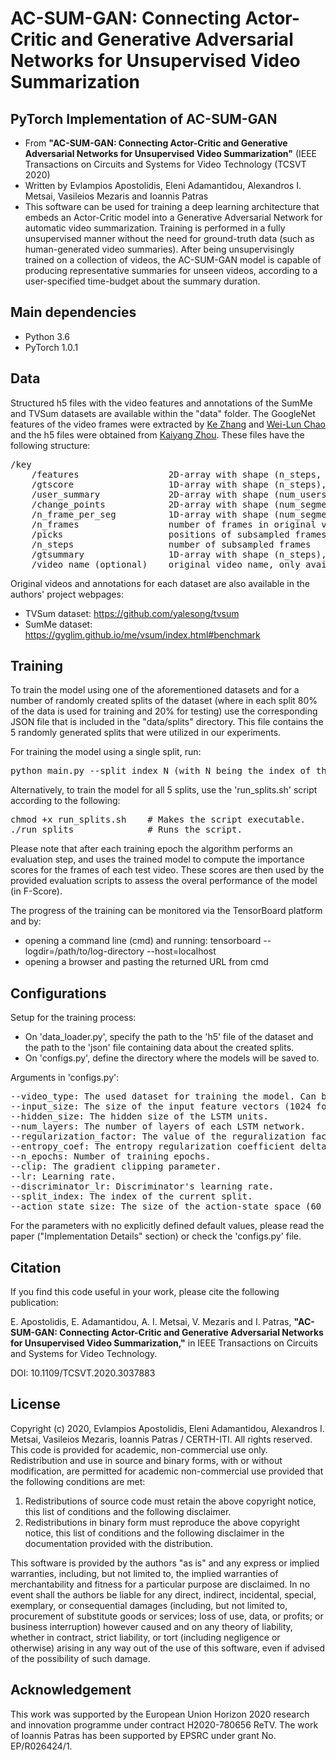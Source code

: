 # AC-SUM-GAN: Connecting Actor-Critic and Generative Adversarial Networks for Unsupervised Video Summarization

## PyTorch Implementation of AC-SUM-GAN
- From **"AC-SUM-GAN: Connecting Actor-Critic and Generative Adversarial Networks for Unsupervised Video Summarization"** (IEEE Transactions on Circuits and Systems for Video Technology (TCSVT 2020)
- Written by Evlampios Apostolidis, Eleni Adamantidou, Alexandros I. Metsai, Vasileios Mezaris and Ioannis Patras
- This software can be used for training a deep learning architecture that embeds an Actor-Critic model into a Generative Adversarial Network for automatic video summarization. Training is performed in a fully unsupervised manner without the need for ground-truth data (such as human-generated video summaries). After being unsupervisingly trained on a collection of videos, the AC-SUM-GAN model is capable of producing representative summaries for unseen videos, according to a user-specified time-budget about the summary duration.

## Main dependencies
- Python  3.6
- PyTorch 1.0.1

## Data
Structured h5 files with the video features and annotations of the SumMe and TVSum datasets are available within the "data" folder. The GoogleNet features of the video frames were extracted by [Ke Zhang](https://github.com/kezhang-cs) and [Wei-Lun Chao](https://github.com/pujols) and the h5 files were obtained from [Kaiyang Zhou](https://github.com/KaiyangZhou/pytorch-vsumm-reinforce). These files have the following structure:
<pre>
/key
    /features                 2D-array with shape (n_steps, feature-dimension)
    /gtscore                  1D-array with shape (n_steps), stores ground truth improtance score (used for training, e.g. regression loss)
    /user_summary             2D-array with shape (num_users, n_frames), each row is a binary vector (used for test)
    /change_points            2D-array with shape (num_segments, 2), each row stores indices of a segment
    /n_frame_per_seg          1D-array with shape (num_segments), indicates number of frames in each segment
    /n_frames                 number of frames in original video
    /picks                    positions of subsampled frames in original video
    /n_steps                  number of subsampled frames
    /gtsummary                1D-array with shape (n_steps), ground truth summary provided by user (used for training, e.g. maximum likelihood)
    /video_name (optional)    original video name, only available for SumMe dataset
</pre>
Original videos and annotations for each dataset are also available in the authors' project webpages:
- TVSum dataset: https://github.com/yalesong/tvsum
- SumMe dataset: https://gyglim.github.io/me/vsum/index.html#benchmark

## Training
To train the model using one of the aforementioned datasets and for a number of randomly created splits of the dataset (where in each split 80% of the data is used for training and 20% for testing) use the corresponding JSON file that is included in the "data/splits" directory. This file contains the 5 randomly generated splits that were utilized in our experiments.

For training the model using a single split, run:
<pre>
python main.py --split_index N (with N being the index of the split)
</pre>
Alternatively, to train the model for all 5 splits, use the 'run_splits.sh' script according to the following:
<pre>
chmod +x run_splits.sh    # Makes the script executable.
./run_splits              # Runs the script.  
</pre>
Please note that after each training epoch the algorithm performs an evaluation step, and uses the trained model to compute the importance scores for the frames of each test video. These scores are then used by the provided evaluation scripts to assess the overal performance of the model (in F-Score).

The progress of the training can be monitored via the TensorBoard platform and by:
- opening a command line (cmd) and running: tensorboard --logdir=/path/to/log-directory --host=localhost
- opening a browser and pasting the returned URL from cmd

## Configurations
Setup for the training process:

- On 'data_loader.py', specify the path to the 'h5' file of the dataset and the path to the 'json' file containing data about the created splits.
- On 'configs.py', define the directory where the models will be saved to.
    
Arguments in 'configs.py': 
<pre>
--video_type: The used dataset for training the model. Can be either 'TVSum' or 'SumMe'.
--input_size: The size of the input feature vectors (1024 for GoogLeNet features).
--hidden_size: The hidden size of the LSTM units.
--num_layers: The number of layers of each LSTM network.
--regularization_factor: The value of the reguralization factor (ranges from 0.0 to 1.0).
--entropy_coef: The entropy regularization coefficient delta (0.1 in this implementation).
--n_epochs: Number of training epochs.
--clip: The gradient clipping parameter.
--lr: Learning rate.
--discriminator_lr: Discriminator's learning rate.
--split_index: The index of the current split.
--action_state_size: The size of the action-state space (60 in this implementation).
</pre>
For the parameters with no explicitly defined default values, please read the paper ("Implementation Details" section) or check the 'configs.py' file.

## Citation
If you find this code useful in your work, please cite the following publication:

E. Apostolidis, E. Adamantidou, A. I. Metsai, V. Mezaris and I. Patras, **"AC-SUM-GAN: Connecting Actor-Critic and Generative Adversarial Networks for Unsupervised Video Summarization,"** in IEEE Transactions on Circuits and Systems for Video Technology.

DOI: 10.1109/TCSVT.2020.3037883

## License
Copyright (c) 2020, Evlampios Apostolidis, Eleni Adamantidou, Alexandros I. Metsai, Vasileios Mezaris, Ioannis Patras / CERTH-ITI. All rights reserved. This code is provided for academic, non-commercial use only. Redistribution and use in source and binary forms, with or without modification, are permitted for academic non-commercial use provided that the following conditions are met:

1. Redistributions of source code must retain the above copyright notice, this list of conditions and the following disclaimer.
2. Redistributions in binary form must reproduce the above copyright notice, this list of conditions and the following disclaimer in the documentation provided with the distribution.

This software is provided by the authors "as is" and any express or implied warranties, including, but not limited to, the implied warranties of merchantability and fitness for a particular purpose are disclaimed. In no event shall the authors be liable for any direct, indirect, incidental, special, exemplary, or consequential damages (including, but not limited to, procurement of substitute goods or services; loss of use, data, or profits; or business interruption) however caused and on any theory of liability, whether in contract, strict liability, or tort (including negligence or otherwise) arising in any way out of the use of this software, even if advised of the possibility of such damage.

## Acknowledgement
This work was supported by the European Union Horizon 2020 research and innovation programme under contract H2020-780656 ReTV. The work of Ioannis Patras has been supported by EPSRC under grant No. EP/R026424/1.
